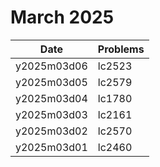 # March 2025

| Date        | Problems |
| ----------- | -------- |
| y2025m03d06 | lc2523   |
| y2025m03d05 | lc2579   |
| y2025m03d04 | lc1780   |
| y2025m03d03 | lc2161   |
| y2025m03d02 | lc2570   |
| y2025m03d01 | lc2460   |
